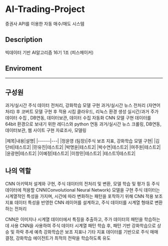 # AI-Trading-Project
증권사 API를 이용한 자동 매수/매도 시스템

## Description
빅데이터 기반 AI알고리즘 16기 1조 (피스메이커)

## Enviroment
----

## 구성원

 
 과거/실시간 주식 데이터 전처리, 강화학습 모델 구현
 과거/실시간 뉴스 전처리 (자연어 처리) 후 코버트 모델 구현 후 적용 시킴
 클라우드, 리눅스 환경 생성
 실시간/과거 주가 데이터 수집 , DB연동, 데이터보관, 데이터 수집 자동화
 CNN 모델 구현
 데이터를 64bit 환경으로 보내기 위한 레디스와 python 연동
 과거/실시간 뉴스 크롤링, DB연동, 데이터보관, 웹 사이트 구현
 자료조사, 모델링


|제목|내용|설명|
|------|---|
|정윤영 (팀장)|주식 보조 지표, 강화학습 모델 구현|
|김단비|테스트2|
|민유진|테스트2|
|박명윤|테스트2|
|박수연|테스트2|
|여주원|테스트2|
|윤광현|테스트2|
|이예정|테스트2|
|이창민|테스트2|
|테스트1|테스트2|





## 나의 역할
CNN 아키텍처 설계와 구현, 주식 데이터의 전처리 및 변환, 모델 학습 및 평가 등
주식 데이터에 적용할 CNN(Convolutional Neural Network) 모델을 구현
주식 데이터는 시계열적인 특성을 가지며, 시간에 따라 변화하는 패턴을 포착하기 위해 CNN 적용
보조 지표 데이터 특성을 반영한 CNN 레이어를 설계하고, 주식 데이터를 시계열 형태로 변환하는 전처리

CNN은 이미지나 시계열 데이터에서 특징을 추출하고, 주가 데이터의 패턴을 학습하는 데 사용
CNN을 사용하여 주식 데이터 시계열 패턴 학습 후, 패턴 기반 강화학습으로 상승 및 하락 추세 예측
강화학습은 보조 지표나 기타 지표 데이터를 기반으로 주식 매매 결정, 강화학습 에이전트가 최적의 전략을 학습하도록 유도




